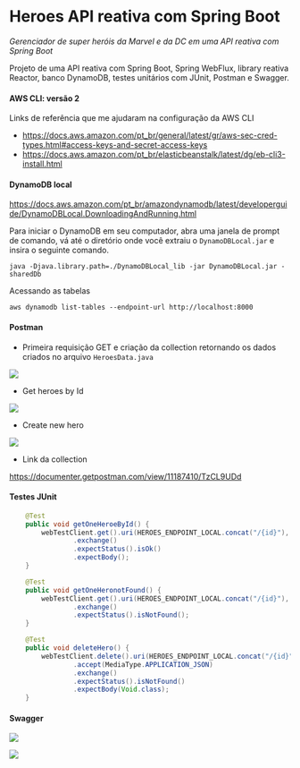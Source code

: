# Heroes API reativa com Spring Boot

*Gerenciador de super heróis da Marvel e da DC em uma API reativa com Spring Boot*

Projeto de uma API reativa com Spring Boot, Spring WebFlux, library reativa Reactor, banco DynamoDB, testes unitários com JUnit, Postman e Swagger.

#### AWS CLI: versão 2

Links de referência que me ajudaram na configuração da AWS CLI

- https://docs.aws.amazon.com/pt_br/general/latest/gr/aws-sec-cred-types.html#access-keys-and-secret-access-keys
- https://docs.aws.amazon.com/pt_br/elasticbeanstalk/latest/dg/eb-cli3-install.html

#### DynamoDB local

https://docs.aws.amazon.com/pt_br/amazondynamodb/latest/developerguide/DynamoDBLocal.DownloadingAndRunning.html

Para iniciar o DynamoDB em seu computador, abra uma janela de prompt de comando, vá até o diretório onde você extraiu o `DynamoDBLocal.jar` e insira o seguinte comando.

```shell
java -Djava.library.path=./DynamoDBLocal_lib -jar DynamoDBLocal.jar -sharedDb
```

Acessando as tabelas

```shell
aws dynamodb list-tables --endpoint-url http://localhost:8000
```

#### Postman

- Primeira requisição GET e criação da collection retornando os dados criados no arquivo `HeroesData.java`

![](.img/01.png)

- Get heroes by Id

![](.img/02.png)

- Create new hero

![](.img/03.png)



- Link da collection

https://documenter.getpostman.com/view/11187410/TzCL9UDd



#### Testes JUnit

```java
	@Test
    public void getOneHeroeById() {
        webTestClient.get().uri(HEROES_ENDPOINT_LOCAL.concat("/{id}"), "12")
                .exchange()
                .expectStatus().isOk()
                .expectBody();
    }

    @Test
    public void getOneHeronotFound() {
        webTestClient.get().uri(HEROES_ENDPOINT_LOCAL.concat("/{id}"), "10")
                .exchange()
                .expectStatus().isNotFound();
    }

    @Test
    public void deleteHero() {
        webTestClient.delete().uri(HEROES_ENDPOINT_LOCAL.concat("/{id}"), "12")
                .accept(MediaType.APPLICATION_JSON)
                .exchange()
                .expectStatus().isNotFound()
                .expectBody(Void.class);
    }
```

#### Swagger

![](.img/04.png)

![](.img/05.png)